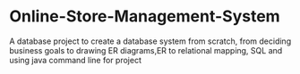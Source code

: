 # Online-Store-Management-System
A database project to create a database system from scratch, from deciding business goals to drawing ER diagrams,ER to relational mapping, SQL and using java command line for project
